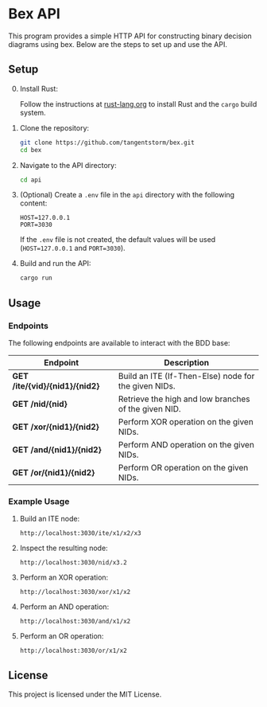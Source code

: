 # Bex API

This program provides a simple HTTP API for constructing
binary decision diagrams using bex. Below are the steps
to set up and use the API.

## Setup

0. Install Rust:

    Follow the instructions at [rust-lang.org](https://www.rust-lang.org/tools/install) to install Rust and the `cargo` build system.

1. Clone the repository:
    ```sh
    git clone https://github.com/tangentstorm/bex.git
    cd bex
    ```

2. Navigate to the API directory:
    ```sh
    cd api
    ```

3. (Optional) Create a `.env` file in the `api` directory with the following content:
    ```
    HOST=127.0.0.1
    PORT=3030
    ```

    If the `.env` file is not created, the default values will be used (`HOST=127.0.0.1` and `PORT=3030`).

4. Build and run the API:
    ```sh
    cargo run
    ```

## Usage

### Endpoints

The following endpoints are available to interact with the BDD base:

| Endpoint | Description |
| --- | --- |
| **GET /ite/{vid}/{nid1}/{nid2}** | Build an ITE (If-Then-Else) node for the given NIDs. |
| **GET /nid/{nid}** | Retrieve the high and low branches of the given NID. |
| **GET /xor/{nid1}/{nid2}** | Perform XOR operation on the given NIDs. |
| **GET /and/{nid1}/{nid2}** | Perform AND operation on the given NIDs. |
| **GET /or/{nid1}/{nid2}** | Perform OR operation on the given NIDs. |

### Example Usage

1. Build an ITE node:
    ```
    http://localhost:3030/ite/x1/x2/x3
    ```

2. Inspect the resulting node:
    ```
    http://localhost:3030/nid/x3.2
    ```

3. Perform an XOR operation:
    ```
    http://localhost:3030/xor/x1/x2
    ```

4. Perform an AND operation:
    ```
    http://localhost:3030/and/x1/x2
    ```

5. Perform an OR operation:
    ```
    http://localhost:3030/or/x1/x2
    ```

## License

This project is licensed under the MIT License.
